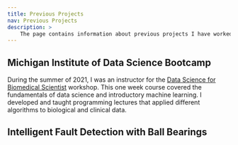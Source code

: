 ```yaml
---
title: Previous Projects
nav: Previous Projects
description: >
    The page contains information about previous projects I have worked on
---
```


## Michigan Institute of Data Science Bootcamp

During the summer of 2021, I was an instructor for the [Data Science for Biomedical Scientist](https://midas.umich.edu/data-science-for-biomedical-scientists/) workshop. This one week course covered the fundamentals of data science and introductory machine learning. I developed and taught programming lectures that applied different algorithms to biological and clinical data.

## Intelligent Fault Detection with Ball Bearings

